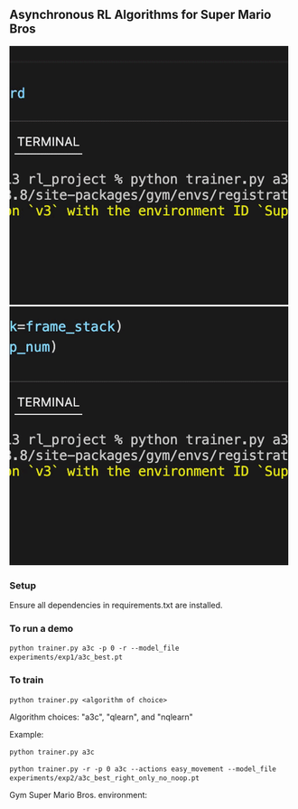 ## Asynchronous RL Algorithms for Super Mario Bros
![Alt Text](media/mario.gif)
![Alt Text](media/1_4.gif)
### Setup
Ensure all dependencies in requirements.txt are installed. 
### To run a demo
```
python trainer.py a3c -p 0 -r --model_file experiments/exp1/a3c_best.pt
```

### To train
```
python trainer.py <algorithm of choice>
```

Algorithm choices: "a3c", "qlearn", and "nqlearn"

Example: 

```
python trainer.py a3c
```

```
python trainer.py -r -p 0 a3c --actions easy_movement --model_file experiments/exp2/a3c_best_right_only_no_noop.pt
```

Gym Super Mario Bros. environment: [](https://github.com/Kautenja/gym-super-mario-bros)
